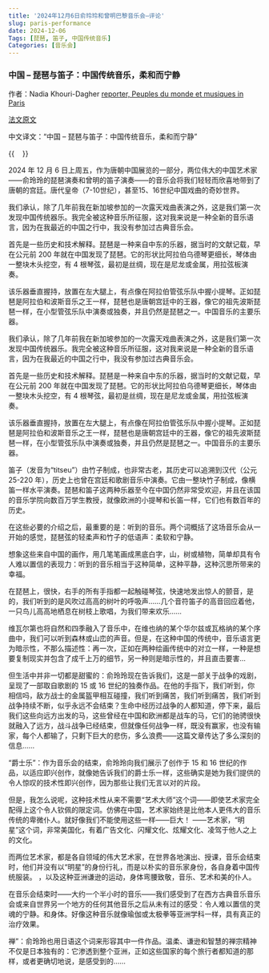 ```yaml
---
title: '2024年12月6日俞玲玲和曾明巴黎音乐会–评论'
slug: paris-performance
date: 2024-12-06
Tags: [琵琶, 笛子, 中国传统音乐]
Categories: [音乐会]
---
```


### 中国 – 琵琶与笛子：中国传统音乐，柔和而宁静 


作者：Nadia Khouri-Dagher [reporter, Peuples du monde et musiques in Paris](www.musiques-du-monde.com)


[法文原文](https://musiquesdumondecom.wordpress.com/2024/12/10/chine-luth-pipa-flute-dizi-la-musique-traditionnelle-chinoise-douceur-et-serenite/?fbclid=IwY2xjawHFVMpleHRuA2FlbQIxMQABHRPAl1ZhUTSmp4-4dPbKuvVrRiGFOgmilZFRLtiEU41qWRQh84R7EaDOgA_aem_s4zqg54UG_iFExpkxmYcog)


中文译文：“中国 – 琵琶与笛子：中国传统音乐，柔和而宁静”

{{<image float="right" width="16em" caption="俞玲玲和曾明" src="img/llymz.jpg" >}}

2024 年 12 月 6 日上周五，作为唐朝中国展览的一部分，两位伟大的中国艺术家——俞玲玲的琵琶演奏和曾明的笛子演奏——的音乐会将我们轻轻而欣喜地带到了唐朝的宫廷。唐代皇帝（7-10世纪），甚至15、16世纪中国戏曲的奇妙世界。 


我们承认，除了几年前我在新加坡参加的一次露天戏曲表演之外，这是我们第一次发现中国传统器乐。我完全被这种音乐所征服，这对我来说是一种全新的音乐语言，因为在我最近的中国之行中，我没有参加过古典音乐会。 


首先是一些历史和技术解释。琵琶是一种来自中东的乐器，据当时的文献记载，早在公元前 200 年就在中国发现了琵琶。它的形状比阿拉伯乌德琴更细长，琴体由一整块木头挖空，有 4 根琴弦，最初是丝绸，现在是尼龙或金属，用拉弦板演奏。


该乐器垂直握持，放置在左大腿上，有点像在阿拉伯管弦乐队中握小提琴。正如琵琶是阿拉伯和波斯音乐之王一样，琵琶也是唐朝宫廷中的王器，像它的祖先波斯琵琶一样，在小型管弦乐队中演奏或独奏，并且仍然是琵琶之一。中国音乐的主要乐器。

<!--more-->

我们承认，除了几年前我在新加坡参加的一次露天戏曲表演之外，这是我们第一次发现中国传统器乐。我完全被这种音乐所征服，这对我来说是一种全新的音乐语言，因为在我最近的中国之行中，我没有参加过古典音乐会。 


首先是一些历史和技术解释。琵琶是一种来自中东的乐器，据当时的文献记载，早在公元前 200 年就在中国发现了琵琶。它的形状比阿拉伯乌德琴更细长，琴体由一整块木头挖空，有 4 根琴弦，最初是丝绸，现在是尼龙或金属，用拉弦板演奏。

该乐器垂直握持，放置在左大腿上，有点像在阿拉伯管弦乐队中握小提琴。正如琵琶是阿拉伯和波斯音乐之王一样，琵琶也是唐朝宫廷中的王器，像它的祖先波斯琵琶一样，在小型管弦乐队中演奏或独奏，并且仍然是琵琶之一。中国音乐的主要乐器。


笛子（发音为“titseu”）由竹子制成，也非常古老，其历史可以追溯到汉代（公元 25-220 年），历史上也曾在宫廷和歌剧音乐中演奏。它由一整块竹子制成，像横笛一样水平演奏。琵琶和笛子这两种乐器至今在中国仍然非常受欢迎，并且在该国的音乐学院向数百万学生教授，就像欧洲的小提琴和长笛一样，它们也有数百年的历史。


在这些必要的介绍之后，最重要的是：听到的音乐。两个词概括了这场音乐会从一开始的感觉，琵琶弦的轻柔声和竹子的低语声：柔软和宁静。 


想象这些来自中国的画作，用几笔笔画成黑底白字，山，树或植物，简单却具有令人难以置信的表现力：听到的音乐相当于这种简单，这种平静，这种沉思所带来的幸福。 


在琵琶上，很快，右手的所有手指都一起触碰琴弦，快速地发出惊人的颤音，是的，我们听到的是风吹过高高的树叶的呼吸声……几个音符笛子的高音回应着他，一只鸟儿高高地栖息在树枝上歌唱，为我们带来欢乐…… 


维瓦尔第也将自然和四季融入了音乐中，在维也纳的某个华尔兹或瓦格纳的某个序曲中，我们可以听到森林或山峦的声音。但是，在这种中国的传统中，音乐语言更为暗示性，不那么描述性：再一次，正如在两种绘画传统中的对立一样，一种是想要复制现实并包含了成千上万的细节，另一种则是暗示性的，并且直击要害…


但生活中并非一切都是甜蜜的：俞玲玲现在告诉我们，这是一部关于战争的戏剧，呈现了一部取自歌剧的 15 或 16 世纪的独奏作品。在他的手指下，我们听到，你相信吗，敌方战士的金属盔甲相互碰撞，我们听到痛苦，我们听到痛苦，我们听到战争持续不断，似乎永远不会结束？生命中经历过战争的人都知道，停下来，最后我们这些向远方出发的马，这些曾经在中国和欧洲都是战车的马，它们的驰骋很快就融入了远方，战斗战争已经结束，但就像任何战争一样，既没有赢家，也没有输家，每个人都输了，只剩下巨大的悲伤，多么浪费——这篇文章传达了多么深刻的信息……


“爵士乐”：作为音乐会的结束，俞玲玲向我们展示了创作于 15 和 16 世纪的作品，以适应即兴创作，就像她告诉我们的爵士乐一样，这些确实是她为我们提供的令人惊叹的技术性即兴创作，因为那些让我们无言以对的片段。


但是，我怎么说呢，这种技术性从来不需要“艺术大师”这个词——即使艺术家完全配得上这个令人钦佩的限定词。仿佛在中国，艺术家始终是比他本人更伟大的音乐传统的卑微仆人。就好像我们不能使用这些一样——巨大！ ——艺术家，“明星”这个词，非常美国化，有着广告文化、闪耀文化、炫耀文化、凌驾于他人之上的文化。 


而两位艺术家，都是各自领域的伟大艺术家，在世界各地演出、授课，音乐会结束时，他们并没有以“明星”的身份行礼，而是以朴实的音乐家身份，各自身着中国传统服装。 ，以及这种亚洲谦逊的运动，身体弯腰致敬，音乐、艺术和美的仆人。


在音乐会结束时——大约一个半小时的音乐——我们感受到了在西方古典音乐音乐会或来自世界另一个地方的任何其他音乐之后从未有过的感受：令人难以置信的灵魂的宁静。和身体。好像这种音乐就像瑜伽或太极拳等亚洲学科一样，具有真正的治疗效果。 


 禅”：俞玲玲也用日语这个词来形容其中一件作品。温柔、谦逊和智慧的禅宗精神不仅是日本独有的：它渗透到整个亚洲，正如这些国家的每个旅行者都知道的那样，或者更确切地说，是感受到的……
